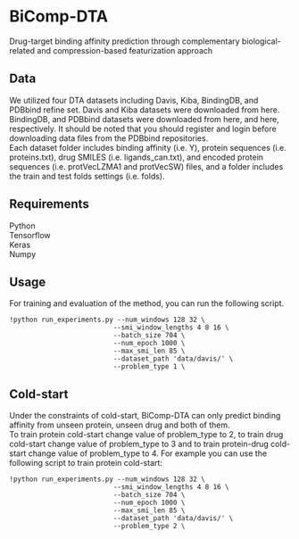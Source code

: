 # BiComp-DTA
Drug-target binding affinity prediction through complementary biological-related and compression-based featurization approach

## Data
We utilized four DTA datasets including Davis, Kiba, BindingDB, and PDBbind refine set. Davis and Kiba datasets were downloaded from here. BindingDB, and PDBbind datasets were downloaded from here, and here, respectively. It should be noted that you should register and login before downloading data files from the PDBbind repositories.
<br/>
Each dataset folder includes binding affinity (i.e. Y), protein sequences (i.e. proteins.txt), drug SMILES (i.e. ligands_can.txt), and encoded protein sequences (i.e. protVecLZMA1 and protVecSW) files, and a folder includes the train and test folds settings (i.e. folds).

## Requirements
Python <br/>
Tensorflow <br/>
Keras <br/>
Numpy <br/>

## Usage
For training and evaluation of the method, you can run the following script.
```
!python run_experiments.py --num_windows 128 32 \
                          --smi_window_lengths 4 8 16 \
                          --batch_size 704 \
                          --num_epoch 1000 \
                          --max_smi_len 85 \
                          --dataset_path 'data/davis/' \
                          --problem_type 1 \
```

## Cold-start
Under the constraints of cold-start, BiComp-DTA can only predict binding affinity from unseen protein, unseen drug and both of them. <br/>
To train protein cold-start change value of problem_type to 2, to train drug cold-start change value of problem_type to 3 and to train protein-drug cold-start change value of problem_type to 4. For example you can use the following script to train protein cold-start:
```
!python run_experiments.py --num_windows 128 32 \
                          --smi_window_lengths 4 8 16 \
                          --batch_size 704 \
                          --num_epoch 1000 \
                          --max_smi_len 85 \
                          --dataset_path 'data/davis/' \
                          --problem_type 2 \
```
